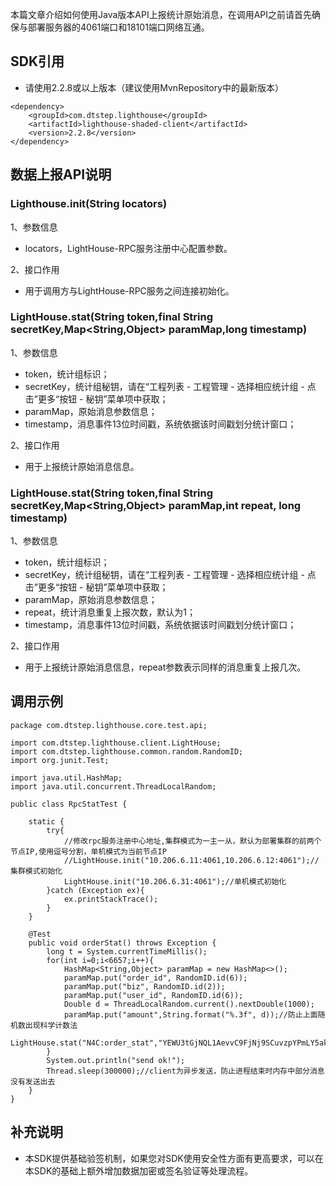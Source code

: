 本篇文章介绍如何使用Java版本API上报统计原始消息，在调用API之前请首先确保与部署服务器的4061端口和18101端口网络互通。

## SDK引用

+ 请使用2.2.8或以上版本（建议使用MvnRepository中的最新版本）

```
<dependency>
    <groupId>com.dtstep.lighthouse</groupId>
    <artifactId>lighthouse-shaded-client</artifactId>
    <version>2.2.8</version>
</dependency>
```

## 数据上报API说明

###  Lighthouse.init(String locators)

1、参数信息

+ locators，LightHouse-RPC服务注册中心配置参数。

2、接口作用

+ 用于调用方与LightHouse-RPC服务之间连接初始化。

### LightHouse.stat(String token,final String secretKey,Map<String,Object> paramMap,long timestamp)

1、参数信息

+ token，统计组标识；
+ secretKey，统计组秘钥，请在“工程列表 - 工程管理 - 选择相应统计组 - 点击”更多“按钮 - 秘钥”菜单项中获取；
+ paramMap，原始消息参数信息；
+ timestamp，消息事件13位时间戳，系统依据该时间戳划分统计窗口；

2、接口作用

+ 用于上报统计原始消息信息。

### LightHouse.stat(String token,final String secretKey,Map<String,Object> paramMap,int repeat, long timestamp)

1、参数信息
+ token，统计组标识；
+ secretKey，统计组秘钥，请在“工程列表 - 工程管理 - 选择相应统计组 - 点击”更多“按钮 - 秘钥”菜单项中获取；
+ paramMap，原始消息参数信息；
+ repeat，统计消息重复上报次数，默认为1；
+ timestamp，消息事件13位时间戳，系统依据该时间戳划分统计窗口；

2、接口作用

+ 用于上报统计原始消息信息，repeat参数表示同样的消息重复上报几次。

## 调用示例

```
package com.dtstep.lighthouse.core.test.api;

import com.dtstep.lighthouse.client.LightHouse;
import com.dtstep.lighthouse.common.random.RandomID;
import org.junit.Test;

import java.util.HashMap;
import java.util.concurrent.ThreadLocalRandom;

public class RpcStatTest {

    static {
        try{
            //修改rpc服务注册中心地址,集群模式为一主一从，默认为部署集群的前两个节点IP,使用逗号分割，单机模式为当前节点IP
            //LightHouse.init("10.206.6.11:4061,10.206.6.12:4061");//集群模式初始化
            LightHouse.init("10.206.6.31:4061");//单机模式初始化
        }catch (Exception ex){
            ex.printStackTrace();
        }
    }
    
    @Test
    public void orderStat() throws Exception {
        long t = System.currentTimeMillis();
        for(int i=0;i<6657;i++){
            HashMap<String,Object> paramMap = new HashMap<>();
            paramMap.put("order_id", RandomID.id(6));
            paramMap.put("biz", RandomID.id(2));
            paramMap.put("user_id", RandomID.id(6));
            Double d = ThreadLocalRandom.current().nextDouble(1000);
            paramMap.put("amount",String.format("%.3f", d));//防止上面随机数出现科学计数法
            LightHouse.stat("N4C:order_stat","YEWU3tGjNQL1AevvC9FjNj9SCuvzpYPmLY5akKYz",paramMap,t);
        }
        System.out.println("send ok!");
        Thread.sleep(300000);//client为异步发送，防止进程结束时内存中部分消息没有发送出去
    }
}
```

## 补充说明

+ 本SDK提供基础验签机制，如果您对SDK使用安全性方面有更高要求，可以在本SDK的基础上额外增加数据加密或签名验证等处理流程。
